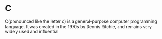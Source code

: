 # C
C(pronounced like the letter c) is a general-purpose computer programming language. It was created in the 1970s by Dennis Ritchie, and remains very widely used and influential. 
